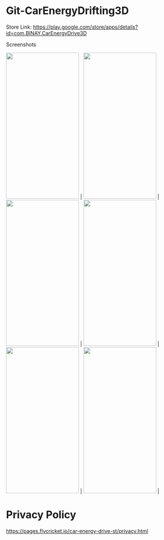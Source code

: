 # Git-CarEnergyDrifting3D

Store Link: https://play.google.com/store/apps/details?id=com.BINAY.CarEnergyDrive3D

Screenshots                                                                  

<img src="https://user-images.githubusercontent.com/72802504/194525647-1617a0f8-c205-4776-ba86-fdd9a185bc87.png" width="200" height="400" /> | 
<img src="https://user-images.githubusercontent.com/72802504/194525656-1ca92395-8666-4c16-b0c0-24a38d3da020.png" width="200" height="400" /> | 
<img src="https://user-images.githubusercontent.com/72802504/194525619-400faae0-87e9-4b53-a9be-ddf02cbc25ab.png" width="200" height="400" /> | 
<img src="https://user-images.githubusercontent.com/72802504/194525628-87a6b7f4-72bd-4bac-8716-b2dac53b3b7f.png" width="200" height="400" /> | 
<img src="https://user-images.githubusercontent.com/72802504/194525629-13a568dc-8286-495c-a05c-01b1faa9a5f1.png" width="200" height="400" /> | 
<img src="https://user-images.githubusercontent.com/72802504/194525638-b5dda3e5-66f2-4029-9501-26b12288e75b.png" width="200" height="400" /> |

# Privacy Policy
https://pages.flycricket.io/car-energy-drive-st/privacy.html
